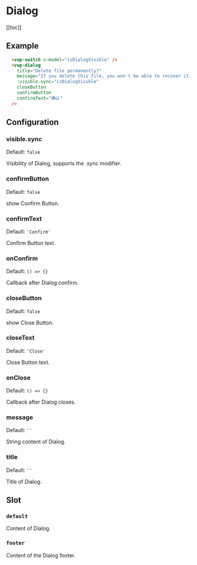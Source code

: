 # Dialog

[[toc]]

## Example

<ex-dialog></ex-dialog>
```html
  <vup-switch v-model="isDialogVisible" />
  <vup-dialog
    title="Delete file permanently?"
    message="If you delete this file, you won't be able to recover it. Do you want to delete it?"
    :visible.sync="isDialogVisible"
    closeButton
    confirmButton
    confirmText="确认"
  />
```

## Configuration

### visible.sync
Default: `false`

Visibility of Dialog, supports the .sync modifier.

### confirmButton
Default: `false`

show Confirm Button.

### confirmText
Default: `'Confirm'`

Confirm Button text.

### onConfirm
Default: `() => {}`

Callback after Dialog confirm.

### closeButton
Default: `false`

show Close Button.

### closeText
Default: `'Close'`

Close Button text.

### onClose
Default: `() => {}`

Callback after Dialog closes.

### message
Default: `''`

String content of Dialog.

### title
Default: `''`

Title of Dialog.

## Slot

### `default`
Content of Dialog.

### `footer`
Content of the Dialog footer.